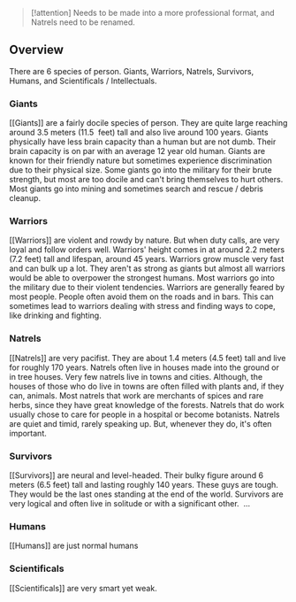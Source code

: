 
> [!attention] 
> Needs to be made into a more professional format, and Natrels need to be renamed.

## Overview
There are 6 species of person. Giants, Warriors, Natrels, Survivors, Humans, and Scientificals / Intellectuals.

### Giants
[[Giants]] are a fairly docile species of person. They are quite large reaching around 3.5 meters (11.5  feet) tall and also live around 100 years. Giants physically have less brain capacity than a human but are not dumb. Their brain capacity is on par with an average 12 year old human. Giants are known for their friendly nature but sometimes experience discrimination due to their physical size. Some giants go into the military for their brute strength, but most are too docile and can't bring themselves to hurt others. Most giants go into mining and sometimes search and rescue / debris cleanup.

### Warriors
[[Warriors]] are violent and rowdy by nature. But when duty calls, are very loyal and follow orders well. Warriors' height comes in at around 2.2 meters (7.2 feet) tall and lifespan, around 45 years. Warriors grow muscle very fast and can bulk up a lot. They aren't as strong as giants but almost all warriors would be able to overpower the strongest humans. Most warriors go into the military due to their violent tendencies. Warriors are generally feared by most people. People often avoid them on the roads and in bars. This can sometimes lead to warriors dealing with stress and finding ways to cope, like drinking and fighting.

### Natrels
[[Natrels]] are very pacifist. They are about 1.4 meters (4.5 feet) tall and live for roughly 170 years. Natrels often live in houses made into the ground or in tree houses. Very few natrels live in towns and cities. Although, the houses of those who do live in towns are often filled with plants and, if they can, animals. Most natrels that work are merchants of spices and rare herbs, since they have great knowledge of the forests. Natrels that do work usually chose to care for people in a hospital or become botanists. Natrels are quiet and timid, rarely speaking up. But, whenever they do, it's often important.

### Survivors
[[Survivors]] are neural and level-headed. Their bulky figure around 6 meters (6.5 feet) tall and lasting roughly 140 years. These guys are tough. They would be the last ones standing at the end of the world. Survivors are very logical and often live in solitude or with a significant other.  ...

### Humans
[[Humans]] are just normal humans

### Scientificals
[[Scientificals]] are very smart yet weak.

